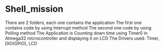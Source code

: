 # Shell_mission
There are 2 folders, each one contains the application 
The first one contains code by using Interrupt method
The second one code by using Polling method
The Application is Counting down time using Timer0 in Atmega32 microcontroller and displaying it on LCD
The Drivers used: Timer, DIO(GPIO), LCD
